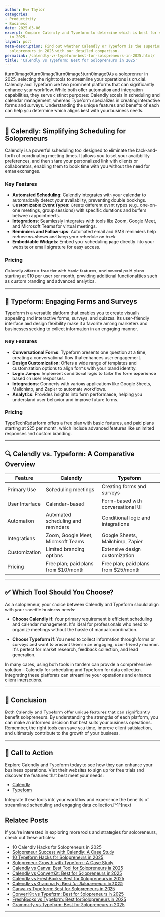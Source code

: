 ```yaml
---
author: Eve Taylor
categories:
- Productivity
- Business
date: 2025-03-06
excerpt: Compare Calendly and Typeform to determine which is best for solopreneurs
  in 2025.
layout: post
meta-description: Find out whether Calendly or Typeform is the superior choice for
  solopreneurs in 2025 with our detailed comparison.
permalink: /calendly-vs-typeform-best-for-solopreneurs-in-2025.html/
title: 'Calendly vs Typeform: Best for Solopreneurs in 2025'
---
```


iturn0image0turn0image1turn0image5turn0image9As a solopreneur in 2025, selecting the right tools to streamline your operations is crucial. Calendly and Typeform are two prominent platforms that can significantly enhance your workflow. While both offer automation and integration capabilities, they serve distinct purposes: Calendly excels in scheduling and calendar management, whereas Typeform specializes in creating interactive forms and surveys. Understanding the unique features and benefits of each can help you determine which aligns best with your business needs.

---

## 📅 Calendly: Simplifying Scheduling for Solopreneurs

Calendly is a powerful scheduling tool designed to eliminate the back-and-forth of coordinating meeting times. It allows you to set your availability preferences, and then share your personalized link with clients or collaborators, enabling them to book time with you without the need for email exchanges.

### Key Features

- **Automated Scheduling**: Calendly integrates with your calendar to automatically detect your availability, preventing double bookings.
- **Customizable Event Types**: Create different event types (e.g., one-on-one meetings, group sessions) with specific durations and buffers between appointments.
- **Integrations**: Seamlessly integrates with tools like Zoom, Google Meet, and Microsoft Teams for virtual meetings.
- **Reminders and Follow-ups**: Automated email and SMS reminders help reduce no-shows and keep your schedule on track.
- **Embeddable Widgets**: Embed your scheduling page directly into your website or email signature for easy access.

### Pricing

Calendly offers a free tier with basic features, and several paid plans starting at $10 per user per month, providing additional functionalities such as custom branding and advanced analytics.

---

## 📝 Typeform: Engaging Forms and Surveys

Typeform is a versatile platform that enables you to create visually appealing and interactive forms, surveys, and quizzes. Its user-friendly interface and design flexibility make it a favorite among marketers and businesses seeking to collect information in an engaging manner.

### Key Features

- **Conversational Forms**: Typeform presents one question at a time, creating a conversational flow that enhances user engagement.
- **Design Customization**: Offers a wide range of templates and customization options to align forms with your brand identity.
- **Logic Jumps**: Implement conditional logic to tailor the form experience based on user responses.
- **Integrations**: Connects with various applications like Google Sheets, Mailchimp, and Zapier to automate workflows.
- **Analytics**: Provides insights into form performance, helping you understand user behavior and improve future forms.

### Pricing

TypeTechRadarform offers a free plan with basic features, and paid plans starting at $25 per month, which include advanced features like unlimited responses and custom branding.

---

## 🔍 Calendly vs. Typeform: A Comparative Overview

| Feature                 | Calendly                          | Typeform                          |
|-------------------------|-----------------------------------|-----------------------------------|
| Primary Use             | Scheduling meetings               | Creating forms and surveys        |
| User Interface          | Calendar-based                    | Form-based with conversational UI |
| Automation              | Automated scheduling and reminders| Conditional logic and integrations |
| Integrations            | Zoom, Google Meet, Microsoft Teams| Google Sheets, Mailchimp, Zapier  |
| Customization           | Limited branding options          | Extensive design customization    |
| Pricing                 | Free plan; paid plans from $10/month| Free plan; paid plans from $25/month|

---

## ✅ Which Tool Should You Choose?

As a solopreneur, your choice between Calendly and Typeform should align with your specific business needs:

- **Choose Calendly if**: Your primary requirement is efficient scheduling and calendar management. It's ideal for professionals who need to organize meetings without the hassle of manual coordination.

- **Choose Typeform if**: You need to collect information through forms or surveys and want to present them in an engaging, user-friendly manner. It's perfect for market research, feedback collection, and lead generation.

In many cases, using both tools in tandem can provide a comprehensive solution—Calendly for scheduling and Typeform for data collection. Integrating these platforms can streamline your operations and enhance client interactions.

---

## 🏁 Conclusion

Both Calendly and Typeform offer unique features that can significantly benefit solopreneurs. By understanding the strengths of each platform, you can make an informed decision that best suits your business operations. Remember, the right tools can save you time, improve client satisfaction, and ultimately contribute to the growth of your business.

---

## 🚀 Call to Action

Explore Calendly and Typeform today to see how they can enhance your business operations. Visit their websites to sign up for free trials and discover the features that best meet your needs:

- [Calendly](https://calendly.com/)
- [Typeform](https://www.typeform.com/)

Integrate these tools into your workflow and experience the benefits of streamlined scheduling and engaging data collection.[^1^]next

## Related Posts
If you're interested in exploring more tools and strategies for solopreneurs, check out these articles:
- [10 Calendly Hacks for Solopreneurs in 2025](/10-calendly-hacks-for-solopreneurs-in-2025.html/)
- [Solopreneur Success with Calendly: A Case Study](/solopreneur-success-with-calendly-a-case-study.html/)
- [10 Typeform Hacks for Solopreneurs in 2025](/10-typeform-hacks-for-solopreneurs-in-2025.html/)
- [Solopreneur Growth with Typeform: A Case Study](/solopreneur-growth-with-typeform-a-case-study.html/)
- [Calendly vs Canva: Best Tool for Solopreneurs in 2025](/calendly-vs-canva-best-tool-for-solopreneurs-in-2025.html/)
- [Calendly vs ConvertKit: Best for Solopreneurs in 2025](/calendly-vs-convertkit-best-for-solopreneurs-in-2025.html/)
- [Calendly vs FreshBooks: Best for Solopreneurs in 2025](/calendly-vs-freshbooks-best-for-solopreneurs-in-2025.html/)
- [Calendly vs Grammarly: Best for Solopreneurs in 2025](/calendly-vs-grammarly-best-for-solopreneurs-in-2025.html/)
- [Canva vs Typeform: Best for Solopreneurs in 2025](/canva-vs-typeform-best-for-solopreneurs-in-2025.html/)
- [ConvertKit vs Typeform: Best for Solopreneurs in 2025](/convertkit-vs-typeform-best-for-solopreneurs-in-2025.html/)
- [FreshBooks vs Typeform: Best for Solopreneurs in 2025](/freshbooks-vs-typeform-best-for-solopreneurs-in-2025.html/)
- [Grammarly vs Typeform: Best for Solopreneurs in 2025](/grammarly-vs-typeform-best-for-solopreneurs-in-2025.html/)
---
